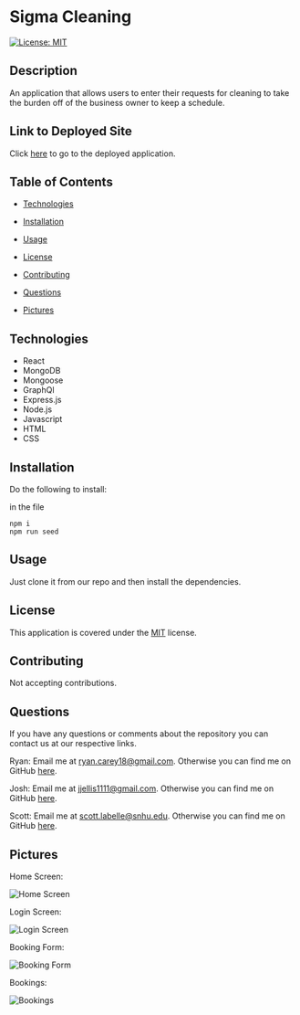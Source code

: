 # Sigma Cleaning

[![License: MIT](https://img.shields.io/badge/License-MIT-yellow.svg)](https://opensource.org/licenses/MIT)

## Description

An application that allows users to enter their requests for cleaning to take the burden off of the business owner to keep a schedule.

## Link to Deployed Site

Click [here](https://sigma-cleaning.herokuapp.com/s) to go to the deployed application.

## Table of Contents

- [Technologies](#Technologies)

- [Installation](#Installation)

- [Usage](#Usage)

- [License](#License)

- [Contributing](#Contributing)

- [Questions](#Questions)

- [Pictures](#Pictures)

## Technologies

- React
- MongoDB
- Mongoose
- GraphQl
- Express.js
- Node.js
- Javascript
- HTML
- CSS

## Installation

Do the following to install:

in the file

```
npm i
npm run seed

```

## Usage

Just clone it from our repo and then install the dependencies.

## License

This application is covered under the [MIT](https://opensource.org/licenses/MIT) license.

## Contributing

Not accepting contributions.

## Questions

If you have any questions or comments about the repository you can contact us at our respective links.

Ryan:
Email me at ryan.carey18@gmail.com. Otherwise you can find me on GitHub [here](https://github.com/ryancarey18).

Josh:
Email me at jjellis1111@gmail.com. Otherwise you can find me on GitHub [here](https://github.com/Jaaarsh).

Scott:
Email me at scott.labelle@snhu.edu. Otherwise you can find me on GitHub [here](https://github.com/Scottl5).

## Pictures

Home Screen:

![Home Screen](https://user-images.githubusercontent.com/86500418/157147852-3ab59faf-140b-4295-a109-1add7557a0b0.png)

Login Screen:

![Login Screen](https://user-images.githubusercontent.com/86500418/157147895-984b9984-96cb-4d87-a0ad-d2fcad59c199.png)

Booking Form:

![Booking Form](https://user-images.githubusercontent.com/86500418/157148373-16c983f9-3268-4724-b5ec-64267cfd22d1.png)

Bookings:

![Bookings](https://user-images.githubusercontent.com/86500418/157148278-1922c9a4-8057-4437-8f96-be98ff09ff07.png)
